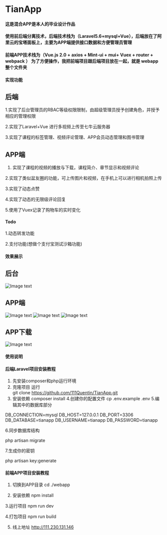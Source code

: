 # TianApp

#### 这是混合APP是本人的毕业设计作品

#### 使用前后端分离技术，后端技术栈为（Laravel5.6+mysql+Vue），后端放在了阿里云的宝塔面板上，主要为APP端提供接口数据和方便管理员管理

#### 前端APP技术栈为（Vue.js 2.0 + axios + Mint-ui + mui+ Vuex + router + webpack ） 为了方便操作，我把前端项目跟后端项目放在一起，就是 webapp整个文件夹

#### 实现功能

## 后端
1.实现了后台管理员的RBAC等级权限限制，由超级管理员授予创建角色，并授予相应的管理权限

2.实现了Laravel+Vue 进行多视频上传至七牛云服务器

3.实现了课程的标签管理、视频评论管理、APP会员动态管理和图书管理

## APP端
1. 实现了课程的视频的播放与下载，课程简介、章节显示和视频评论

2.实现了类似盆友圈的功能，可上传图片和视频，在手机上可以进行相机拍照上传

3.实现了动态点赞

4.实现了动态的无限级评论回复

5.使用了Vuex记录了购物车的实时变化

#### Todo
1.动态转发功能

2.支付功能(想做个支付宝测试沙箱功能)

#### 效果展示



## 后台
![Image text](http://111.230.131.146/show/01.png)


## APP端
![Image text](http://111.230.131.146/show/02.png)
![Image text](http://111.230.131.146/show/03.png)
![Image text](http://111.230.131.146/show/04.png)

## APP下载
![Image text](http://111.230.131.146/show/app.png)



#### 使用说明


#### 后端Laravel项目安装教程

1. 先安装composer和php运行环境
2. 克隆项目 运行   
git clone https://github.com/111Quentin/TianApp.git
3. 安装依赖
composer install 
4.创建你的配置文件
cp .env.example .env
5.编辑其中的数据库部分

DB_CONNECTION=mysql
DB_HOST=127.0.0.1
DB_PORT=3306
DB_DATABASE=tianapp
DB_USERNAME=tianapp
DB_PASSWORD=tianapp

6.同步数据库结构

php artisan migrate

7.生成你的密钥

php artisan key:generate

#### 前端APP项目安装教程
1. 切换到APP目录
cd  ./webapp

2. 安装依赖
npm install

3.运行项目
npm run dev 

4.打包项目
npm run build


5. 线上地址
http://111.230.131.146




